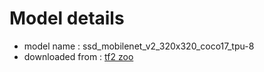 # Model details

* model name : ssd_mobilenet_v2_320x320_coco17_tpu-8
* downloaded from : [tf2 zoo](https://github.com/accelr-net/tflite-perf-tests/blob/main/object_detection)


